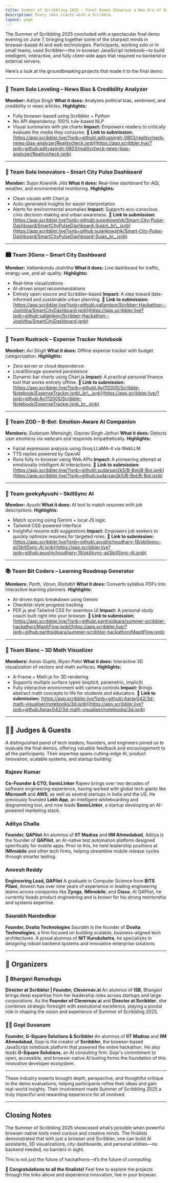 ```yaml
---
title: Summer of Scribbling 2025 – Final Demos Showcase a New Era of Browser-Based Innovation
description: Every idea starts with a Scribble.
layout: page
---
```


The Summer of Scribbling 2025 concluded with a spectacular final demo evening on June 7, bringing together some of the sharpest minds in browser-based AI and web technologies. Participants, working solo or in small teams, used Scribbler—the in-browser JavaScript notebook—to build intelligent, interactive, and fully client-side apps that required no backend or external servers.

Here’s a look at the groundbreaking projects that made it to the final demo:

---

### 🌟 Team Solo Leveling – News Bias & Credibility Analyzer

**Member:** *Aditya Singh*
**What it does:** Analyzes political bias, sentiment, and credibility in news articles.
**Highlights:**

* Fully browser-based using Scribbler + Python
* No API dependency: 100% rule-based NLP
* Visual summaries with pie charts
  **Impact:** Empowers readers to critically evaluate the media they consume.
  🔗 **Link to submission:** [https://app.scribbler.live/?jsnb=github\:adityasingh-0803/realitycheck-news-bias-analyzer/Realitycheck.jsnb](https://app.scribbler.live/?jsnb=github:adityasingh-0803/realitycheck-news-bias-analyzer/Realitycheck.jsnb)

---

### 🌿 Team Solo Innovators – Smart City Pulse Dashboard

**Member:** *Sujan Kowshik Jilla*
**What it does:** Real-time dashboard for AQI, weather, and environmental monitoring.
**Highlights:**

* Clean visuals with Chart.js
* Auto-generated insights for easier interpretation
* Alerts for environmental anomalies
  **Impact:** Supports eco-conscious civic decision-making and urban awareness.
  🔗 **Link to submission:** [https://app.scribbler.live?jsnb=github\:sujankowshik/Smart-City-Pulse-Dashboard/SmartCityPulseDashboard-Sujan\_br\_.jsnb](https://app.scribbler.live?jsnb=github:sujankowshik/Smart-City-Pulse-Dashboard/SmartCityPulseDashboard-Sujan_br_.jsnb)

---

### 🏙️ Team 3Genx – Smart City Dashboard

**Member:** *Vallamkondu Joshitha*
**What it does:** Live dashboard for traffic, energy use, and air quality.
**Highlights:**

* Real-time visualizations
* AI-driven smart recommendations
* Entirely open-source and Scribbler-based
  **Impact:** A step toward data-informed and sustainable urban planning.
  🔗 **Link to submission:** [https://app.scribbler.live?jsnb=github\:vallamkon/Scribber-Hackathon--Joshitha/SmartCityDashboard.jsnb](https://app.scribbler.live?jsnb=github:vallamkon/Scribber-Hackathon--Joshitha/SmartCityDashboard.jsnb)

---

### 💸 Team Rustrack – Expense Tracker Notebook

**Member:** *Avi Singh*
**What it does:** Offline expense tracker with budget categorization.
**Highlights:**

* Zero server or cloud dependence
* LocalStorage-powered persistence
* Dynamic bar charts using Chart.js
  **Impact:** A practical personal finance tool that works entirely offline.
  🔗 **Link to submission:** [https://app.scribbler.live/?jsnb=github\:Avi112005/Scribble-Notebook/ExpenseTracker.jsnb\_br\_.jsnb](https://app.scribbler.live/?jsnb=github:Avi112005/Scribble-Notebook/ExpenseTracker.jsnb_br_.jsnb)

---

### 🤖 Team ZOD – B-Bot: Emotion-Aware AI Companion

**Members:** *Sudarsan Mansingh, Gaurav Singh Jethuri*
**What it does:** Detects user emotions via webcam and responds empathetically.
**Highlights:**

* Facial expression analysis using Groq LLaMA-4 via WebLLM
* TTS replies powered by OpenAI
* Runs fully in-browser using Web APIs
  **Impact:** A pioneering attempt at emotionally intelligent AI interactions.
  🔗 **Link to submission:** [https://app.scribbler.live/?jsnb=github\:sudarsan2k5/B-Bot/B-Bot.jsnb](https://app.scribbler.live/?jsnb=github:sudarsan2k5/B-Bot/B-Bot.jsnb)

---

### 🧠 Team geekyAyushi – SkillSync AI

**Member:** *Ayushi*
**What it does:** AI tool to match resumes with job descriptions.
**Highlights:**

* Match scoring using Gemini + local JS logic
* Tailwind CSS-powered interface
* Insightful resume edit suggestions
  **Impact:** Empowers job seekers to quickly optimize resumes for targeted roles.
  🔗 **Link to submission:** [https://app.scribbler.live?jsnb=github\:ayushichoudhary-19/skillsync-ai/SkillSync-AI.jsnb](https://app.scribbler.live?jsnb=github:ayushichoudhary-19/skillsync-ai/SkillSync-AI.jsnb)

---

### 📚 Team Bit Coders – Learning Roadmap Generator

**Members:** *Parth, Varun, Rishabh*
**What it does:** Converts syllabus PDFs into interactive learning planners.
**Highlights:**

* AI-driven topic breakdown using Gemini
* Checklist-style progress tracking
* PDF.js and Tailwind CSS for seamless UI
  **Impact:** A personal study coach built right into your browser.
  🔗 **Link to submission:** [https://app.scribbler.live/?jsnb=github\:parthsidpara/summer-scribbler-hackathon/MapItFlow.jsnb](https://app.scribbler.live/?jsnb=github:parthsidpara/summer-scribbler-hackathon/MapItFlow.jsnb)

---

### 📐 Team Blanc – 3D Math Visualizer

**Members:** *Aarav Gupta, Riyan Patel*
**What it does:** Interactive 3D visualization of vectors and math surfaces.
**Highlights:**

* A-Frame + Math.js for 3D rendering
* Supports multiple surface types (explicit, parametric, implicit)
* Fully interactive environment with camera controls
  **Impact:** Brings abstract math concepts to life for students and educators.
  🔗 **Link to submission:** [https://app.scribbler.live?jsnb=github\:AaravG42/3d-math-visualiser/notebooks/3d.jsnb](https://app.scribbler.live?jsnb=github:AaravG42/3d-math-visualiser/notebooks/3d.jsnb)

---

## 👩‍⚖️ Judges & Guests

A distinguished panel of tech leaders, founders, and engineers joined us to evaluate the final demos, offering valuable feedback and encouragement to all the participants. Their expertise spans cutting-edge AI, product innovation, scalable systems, and startup building:

### Rajeev Kumar

**Co-Founder & CTO, SonicLinker**
Rajeev brings over two decades of software engineering experience, having worked with global tech giants like **Microsoft** and **AWS**, as well as several startups in India and the US. He previously founded **Lekh App**, an intelligent whiteboarding and diagramming tool, and now leads **SonicLinker**, a startup developing an AI-powered marketing stack.

### Aditya Challa

**Founder, QAPilot**
An alumnus of **IIT Madras** and **IIM Ahmedabad**, Aditya is the founder of **QAPilot**, an AI-native test automation platform designed specifically for mobile apps. Prior to this, he held leadership positions at **IMImobile** and other tech firms, helping streamline mobile release cycles through smarter testing.

### Anvesh Reddy

**Engineering Lead, QAPilot**
A graduate in Computer Science from **BITS Pilani**, Anvesh has over nine years of experience in leading engineering teams across companies like **Zynga**, **IMImobile**, and **Cisco**. At QAPilot, he currently heads product engineering and is known for his strong mentorship and systems expertise.

### Saurabh Nandedkar

**Founder, Dvaita Technologies**
Saurabh is the founder of **Dvaita Technologies**, a firm focused on building scalable, business-aligned tech architectures. A proud alumnus of **NIT Kurukshetra**, he specializes in designing robust backend systems and innovative enterprise solutions.


---

## 🧭 Organizers

### 🚀 **Bhargavi Ramadugu**

**Director at Scribbler | Founder, Clevernav.ai**
An alumnus of **ISB**, Bhargavi brings deep expertise from her leadership roles across startups and large corporations. As the **Founder of Clevernav.ai** and **Director at Scribbler**, she combines strategic foresight with executional excellence, playing a pivotal role in shaping the vision and experience of Summer of Scribbling 2025.

### 🧑‍🚀 **Gopi Suvanam**

**Founder, G-Square Solutions & Scribbler**
An alumnus of **IIT Madras** and **IIM Ahmedabad**, Gopi is the creator of **Scribbler**, the browser-based JavaScript notebook platform that powered the entire hackathon. He also leads **G-Square Solutions**, an AI consulting firm. Gopi's commitment to open, accessible, and browser-native AI tooling forms the foundation of this innovative developer ecosystem.

---



These industry experts brought depth, perspective, and thoughtful critique to the demo evaluations, helping participants refine their ideas and gain real-world insights. Their involvement made Summer of Scribbling 2025 a truly impactful and rewarding experience for all involved.

---

## Closing Notes

The Summer of Scribbling 2025 showcased what’s possible when powerful browser-native tools meet curious and creative minds. The finalists demonstrated that with just a browser and Scribbler, one can build AI assistants, 3D visualizations, city dashboards, and personal utilities—no backend needed, no barriers in sight.

This is not just the future of hackathons—it’s the future of computing.

**🎉 Congratulations to all the finalists!**
Feel free to explore the projects through the links above and experience innovation, live in your browser.
